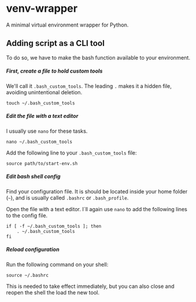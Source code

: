 # venv-wrapper
A minimal virtual environment wrapper for Python.

## Adding script as a CLI tool

To do so, we have to make the bash function available to your environment.

##### First, create a file to hold custom tools 
We'll call it `.bash_custom_tools`. The leading `.` makes it a hidden file, avoiding unintentional deletion.

```
touch ~/.bash_custom_tools
```

##### Edit the file with a text editor
I usually use `nano` for these tasks.

```
nano ~/.bash_custom_tools
```

Add the following line to your `.bash_custom_tools` file:

```
source path/to/start-env.sh
```

##### Edit bash shell config
Find your configuration file. It is should be located inside your home folder (`~`), and is usually called `.bashrc` or `.bash_profile`.

Open the file with a text editor. I´ll again use `nano` to add the following lines to the config file.

```
if [ -f ~/.bash_custom_tools ]; then
    . ~/.bash_custom_tools
fi
```

##### Reload configuration
Run the following command on your shell:

```
source ~/.bashrc
```

This is needed to take effect immediately, but you can also close and reopen the shell the load the new tool.
